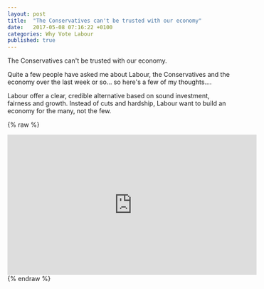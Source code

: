 ```yaml
---
layout: post
title:  "The Conservatives can't be trusted with our economy"
date:   2017-05-08 07:16:22 +0100
categories: Why Vote Labour
published: true
---
```


The Conservatives can't be trusted with our economy.

Quite a few people have asked me about Labour, the Conservatives and the economy over the last week or so... so here's a few of my thoughts....

Labour offer a clear, credible alternative based on sound investment, fairness and growth. Instead of cuts and hardship, Labour want to build an economy for the many, not the few.

{% raw %}
<iframe width="560" height="315" src="https://www.youtube.com/embed/OEzZTtwSUNs" frameborder="0" allowfullscreen></iframe>
{% endraw %}